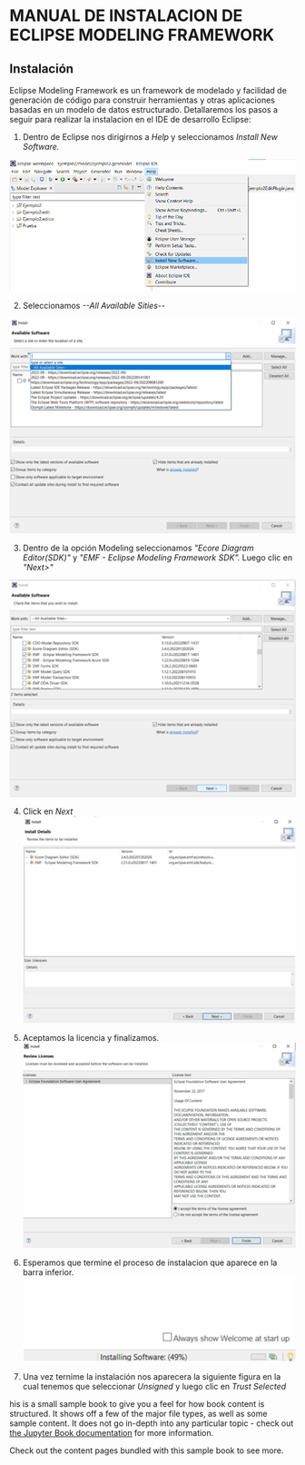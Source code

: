 # MANUAL DE INSTALACION DE ECLIPSE MODELING FRAMEWORK

## Instalación

Eclipse Modeling Framework es un framework de modelado y facilidad de generación de código para construir herramientas y otras aplicaciones basadas en un modelo de datos estructurado. Detallaremos los pasos a seguir para realizar la instalacion en el IDE de desarrollo Eclipse:

1. Dentro de Eclipse nos dirigirnos a *Help* y seleccionamos *Install New Software.*


![Figura 1](https://raw.githubusercontent.com/ferleon82/Imagenes/main/1.png)


2. Seleccionamos *--All Available Sities--*


![Figura 2](2.png)


3. Dentro de la opción Modeling seleccionamos *"Ecore Diagram Editor(SDK)"* y *"EMF - Eclipse Modeling Framework SDK".* Luego clic en *"Next>"*


![Figura 3](3.png)


4. Click en *Next*
![Figura 4](4.png)

5. Aceptamos la licencia y finalizamos.
![Figura 5](5.png)

6. Esperamos que termine el proceso de instalacion que aparece en la barra inferior.
![Figura 6](6.png)

7. Una vez ternime la instalación nos aparecera la siguiente figura en la cual tenemos que seleccionar *Unsigned* y luego clic en *Trust Selected*


his is a small sample book to give you a feel for how book content is
structured.
It shows off a few of the major file types, as well as some sample content.
It does not go in-depth into any particular topic - check out [the Jupyter Book documentation](https://jupyterbook.org) for more information.

Check out the content pages bundled with this sample book to see more.

```{tableofcontents}
```
